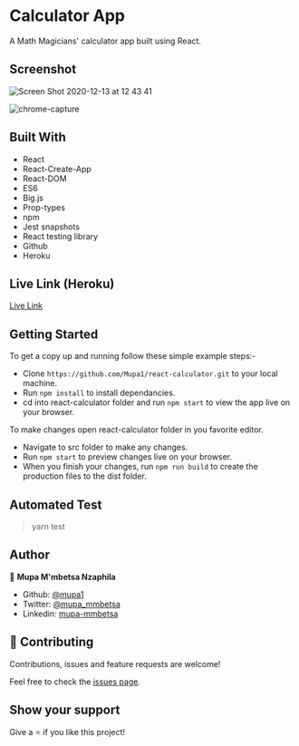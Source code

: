 # Calculator App

A Math Magicians' calculator app built using React.

## Screenshot

![Screen Shot 2020-12-13 at 12 43 41](https://user-images.githubusercontent.com/44979953/102010859-08847880-3d41-11eb-9f39-08981f35f5e1.png)

![chrome-capture](https://user-images.githubusercontent.com/44979953/102011157-ca885400-3d42-11eb-87bb-2215f5c90dfd.gif)

## Built With

- React
- React-Create-App
- React-DOM
- ES6
- Big.js
- Prop-types
- npm
- Jest snapshots
- React testing library
- Github
- Heroku

## Live Link (Heroku)

[Live Link](https://react-calculator-app-mupa.herokuapp.com/)

## Getting Started

To get a copy up and running follow these simple example steps:-
- Clone `https://github.com/Mupa1/react-calculator.git` to your local machine.
- Run `npm install` to install dependancies.
- cd into react-calculator folder and run `npm start` to view the app live on your browser.

To make changes open react-calculator folder in you favorite editor.
- Navigate to src folder to make any changes.
- Run `npm start` to preview changes live on your browser.
- When you finish your changes, run `npm run build` to create the production files to the dist folder.

## Automated Test

 > yarn test

## Author

👤 **Mupa M'mbetsa Nzaphila**

- Github: [@mupa1](https://github.com/Mupa1)
- Twitter: [@mupa_mmbetsa](https://twitter.com/mupa_mmbetsa)
- Linkedin: [mupa-mmbetsa](https://www.linkedin.com/in/mupa-mmbetsa)

## 🤝 Contributing

Contributions, issues and feature requests are welcome!

Feel free to check the [issues page](https://github.com/Mupa1/react-calculator/issues).

## Show your support

Give a ⭐️ if you like this project!

